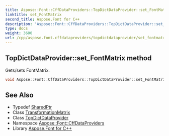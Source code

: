 ```yaml
---
title: Aspose::Font::CffDataProviders::TopDictDataProvider::set_FontMatrix method
linktitle: set_FontMatrix
second_title: Aspose.Font for C++
description: 'Aspose::Font::CffDataProviders::TopDictDataProvider::set_FontMatrix method. Gets/sets FontMatrix in C++.'
type: docs
weight: 3600
url: /cpp/aspose.font.cffdataproviders/topdictdataprovider/set_fontmatrix/
---
```

## TopDictDataProvider::set_FontMatrix method


Gets/sets FontMatrix.

```cpp
void Aspose::Font::CffDataProviders::TopDictDataProvider::set_FontMatrix(System::SharedPtr<TransformationMatrix> value)
```

## See Also

* Typedef [SharedPtr](../../../system/sharedptr/)
* Class [TransformationMatrix](../../../aspose.font/transformationmatrix/)
* Class [TopDictDataProvider](../)
* Namespace [Aspose::Font::CffDataProviders](../../)
* Library [Aspose.Font for C++](../../../)
